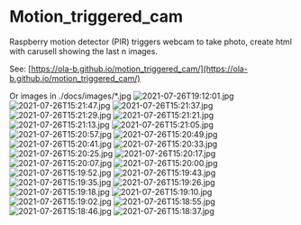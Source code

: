 # Motion_triggered_cam
Raspberry motion detector (PIR) triggers webcam to take photo, create html with carusell showing the last n images.

See: [https://ola-b.github.io/motion_triggered_cam/](https://ola-b.github.io/motion_triggered_cam/)


Or images in ./docs/images/*.jpg
![2021-07-26T19:12:01.jpg](https://github.com/Ola-B/motion_triggered_cam/blob/main/docs/images/2021-07-26T19:12:01.jpg "2021-07-26T19:12:01.jpg")
![2021-07-26T15:21:47.jpg](https://github.com/Ola-B/motion_triggered_cam/blob/main/docs/images/2021-07-26T15:21:47.jpg "2021-07-26T15:21:47.jpg")
![2021-07-26T15:21:37.jpg](https://github.com/Ola-B/motion_triggered_cam/blob/main/docs/images/2021-07-26T15:21:37.jpg "2021-07-26T15:21:37.jpg")
![2021-07-26T15:21:29.jpg](https://github.com/Ola-B/motion_triggered_cam/blob/main/docs/images/2021-07-26T15:21:29.jpg "2021-07-26T15:21:29.jpg")
![2021-07-26T15:21:21.jpg](https://github.com/Ola-B/motion_triggered_cam/blob/main/docs/images/2021-07-26T15:21:21.jpg "2021-07-26T15:21:21.jpg")
![2021-07-26T15:21:13.jpg](https://github.com/Ola-B/motion_triggered_cam/blob/main/docs/images/2021-07-26T15:21:13.jpg "2021-07-26T15:21:13.jpg")
![2021-07-26T15:21:05.jpg](https://github.com/Ola-B/motion_triggered_cam/blob/main/docs/images/2021-07-26T15:21:05.jpg "2021-07-26T15:21:05.jpg")
![2021-07-26T15:20:57.jpg](https://github.com/Ola-B/motion_triggered_cam/blob/main/docs/images/2021-07-26T15:20:57.jpg "2021-07-26T15:20:57.jpg")
![2021-07-26T15:20:49.jpg](https://github.com/Ola-B/motion_triggered_cam/blob/main/docs/images/2021-07-26T15:20:49.jpg "2021-07-26T15:20:49.jpg")
![2021-07-26T15:20:41.jpg](https://github.com/Ola-B/motion_triggered_cam/blob/main/docs/images/2021-07-26T15:20:41.jpg "2021-07-26T15:20:41.jpg")
![2021-07-26T15:20:33.jpg](https://github.com/Ola-B/motion_triggered_cam/blob/main/docs/images/2021-07-26T15:20:33.jpg "2021-07-26T15:20:33.jpg")
![2021-07-26T15:20:25.jpg](https://github.com/Ola-B/motion_triggered_cam/blob/main/docs/images/2021-07-26T15:20:25.jpg "2021-07-26T15:20:25.jpg")
![2021-07-26T15:20:17.jpg](https://github.com/Ola-B/motion_triggered_cam/blob/main/docs/images/2021-07-26T15:20:17.jpg "2021-07-26T15:20:17.jpg")
![2021-07-26T15:20:07.jpg](https://github.com/Ola-B/motion_triggered_cam/blob/main/docs/images/2021-07-26T15:20:07.jpg "2021-07-26T15:20:07.jpg")
![2021-07-26T15:20:00.jpg](https://github.com/Ola-B/motion_triggered_cam/blob/main/docs/images/2021-07-26T15:20:00.jpg "2021-07-26T15:20:00.jpg")
![2021-07-26T15:19:52.jpg](https://github.com/Ola-B/motion_triggered_cam/blob/main/docs/images/2021-07-26T15:19:52.jpg "2021-07-26T15:19:52.jpg")
![2021-07-26T15:19:43.jpg](https://github.com/Ola-B/motion_triggered_cam/blob/main/docs/images/2021-07-26T15:19:43.jpg "2021-07-26T15:19:43.jpg")
![2021-07-26T15:19:35.jpg](https://github.com/Ola-B/motion_triggered_cam/blob/main/docs/images/2021-07-26T15:19:35.jpg "2021-07-26T15:19:35.jpg")
![2021-07-26T15:19:26.jpg](https://github.com/Ola-B/motion_triggered_cam/blob/main/docs/images/2021-07-26T15:19:26.jpg "2021-07-26T15:19:26.jpg")
![2021-07-26T15:19:18.jpg](https://github.com/Ola-B/motion_triggered_cam/blob/main/docs/images/2021-07-26T15:19:18.jpg "2021-07-26T15:19:18.jpg")
![2021-07-26T15:19:10.jpg](https://github.com/Ola-B/motion_triggered_cam/blob/main/docs/images/2021-07-26T15:19:10.jpg "2021-07-26T15:19:10.jpg")
![2021-07-26T15:19:02.jpg](https://github.com/Ola-B/motion_triggered_cam/blob/main/docs/images/2021-07-26T15:19:02.jpg "2021-07-26T15:19:02.jpg")
![2021-07-26T15:18:55.jpg](https://github.com/Ola-B/motion_triggered_cam/blob/main/docs/images/2021-07-26T15:18:55.jpg "2021-07-26T15:18:55.jpg")
![2021-07-26T15:18:46.jpg](https://github.com/Ola-B/motion_triggered_cam/blob/main/docs/images/2021-07-26T15:18:46.jpg "2021-07-26T15:18:46.jpg")
![2021-07-26T15:18:37.jpg](https://github.com/Ola-B/motion_triggered_cam/blob/main/docs/images/2021-07-26T15:18:37.jpg "2021-07-26T15:18:37.jpg")
